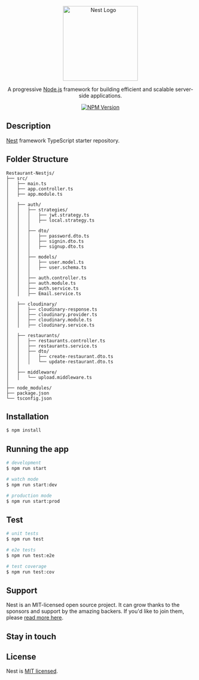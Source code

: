 <p align="center">
  <a href="http://nestjs.com/" target="blank"><img src="https://nestjs.com/img/logo-small.svg" width="200" alt="Nest Logo" /></a>
</p>

[circleci-image]: https://img.shields.io/circleci/build/github/nestjs/nest/master?token=abc123def456
[circleci-url]: https://circleci.com/gh/nestjs/nest

  <p align="center">A progressive <a href="http://nodejs.org" target="_blank">Node.js</a> framework for building efficient and scalable server-side applications.</p>
    <p align="center">
<a href="https://www.npmjs.com/~nestjscore" target="_blank"><img src="https://img.shields.io/npm/v/@nestjs/core.svg" alt="NPM Version" /></a>
</p>
  <!--[![Backers on Open Collective](https://opencollective.com/nest/backers/badge.svg)](https://opencollective.com/nest#backer)
  [![Sponsors on Open Collective](https://opencollective.com/nest/sponsors/badge.svg)](https://opencollective.com/nest#sponsor)-->

## Description

[Nest](https://github.com/nestjs/nest) framework TypeScript starter repository.

## Folder Structure

```
Restaurant-Nestjs/
├── src/
│   ├── main.ts
│   ├── app.controller.ts
│   ├── app.module.ts
│
│   ├── auth/
│   │   ├── strategies/
│   │   │   ├── jwt.strategy.ts
│   │   │   ├── local.strategy.ts
│   │   │
│   │   ├── dto/
│   │   │   ├── password.dto.ts
│   │   │   ├── signin.dto.ts
│   │   │   ├── signup.dto.ts
│   │   │
│   │   ├── models/
│   │   │   ├── user.model.ts
│   │   │   ├── user.schema.ts
│   │   │
│   │   ├── auth.controller.ts
│   │   ├── auth.module.ts
│   │   ├── auth.service.ts
│   │   ├── Email.service.ts
│
│   ├── cloudinary/
│   │   ├── cloudinary-response.ts
│   │   ├── cloudinary.provider.ts
│   │   ├── cloudinary.module.ts
│   │   ├── cloudinary.service.ts
│
│   ├── restaurants/
│   │   ├── restaurants.controller.ts
│   │   ├── restaurants.service.ts
│   │   ├── dto/
│   │   │   ├── create-restaurant.dto.ts
│   │   │   └── update-restaurant.dto.ts
│   │
│   ├── middleware/
│   │   └── upload.middleware.ts
│
├── node_modules/
├── package.json
└── tsconfig.json

```

## Installation

```bash
$ npm install
```

## Running the app

```bash
# development
$ npm run start

# watch mode
$ npm run start:dev

# production mode
$ npm run start:prod
```

## Test

```bash
# unit tests
$ npm run test

# e2e tests
$ npm run test:e2e

# test coverage
$ npm run test:cov
```

## Support

Nest is an MIT-licensed open source project. It can grow thanks to the sponsors and support by the amazing backers. If you'd like to join them, please [read more here](https://docs.nestjs.com/support).

## Stay in touch

## License

Nest is [MIT licensed](LICENSE).
